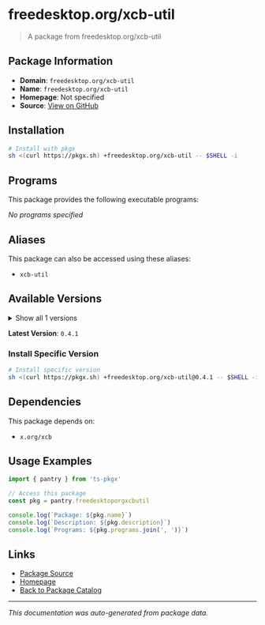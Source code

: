 # freedesktop.org/xcb-util

> A package from freedesktop.org/xcb-util

## Package Information

- **Domain**: `freedesktop.org/xcb-util`
- **Name**: `freedesktop.org/xcb-util`
- **Homepage**: Not specified
- **Source**: [View on GitHub](https://github.com/pkgxdev/pantry/tree/main/projects/freedesktop.org/xcb-util/package.yml)

## Installation

```bash
# Install with pkgx
sh <(curl https://pkgx.sh) +freedesktop.org/xcb-util -- $SHELL -i
```

## Programs

This package provides the following executable programs:

*No programs specified*

## Aliases

This package can also be accessed using these aliases:

- `xcb-util`

## Available Versions

<details>
<summary>Show all 1 versions</summary>

- `0.4.1`

</details>

**Latest Version**: `0.4.1`

### Install Specific Version

```bash
# Install specific version
sh <(curl https://pkgx.sh) +freedesktop.org/xcb-util@0.4.1 -- $SHELL -i
```

## Dependencies

This package depends on:

- `x.org/xcb`

## Usage Examples

```typescript
import { pantry } from 'ts-pkgx'

// Access this package
const pkg = pantry.freedesktoporgxcbutil

console.log(`Package: ${pkg.name}`)
console.log(`Description: ${pkg.description}`)
console.log(`Programs: ${pkg.programs.join(', ')}`)
```

## Links

- [Package Source](https://github.com/pkgxdev/pantry/tree/main/projects/freedesktop.org/xcb-util/package.yml)
- [Homepage](#)
- [Back to Package Catalog](../package-catalog.md)

---

*This documentation was auto-generated from package data.*
